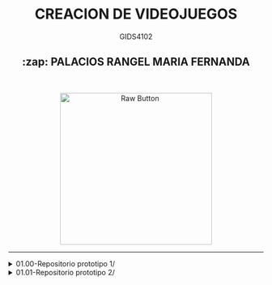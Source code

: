 <h1 align="center">CREACION DE VIDEOJUEGOS</h1>
<p align="center"> GIDS4102 </p>

<h2 align="center"> :zap: PALACIOS RANGEL MARIA FERNANDA </h2>
<br>
<p align="center">
    <img src="https://png.pngtree.com/png-clipart/20210311/original/pngtree-handheld-video-game-controller-clip-art-png-image_6027741.jpg" alt="Raw Button" width="300">
</p>

----
</details><details> <summary>01.00-Repositorio prototipo 1/</summary>

### [Prototipo 1](https://github.com/CreacionDevVideojuegosGIDS4102/Prototipo2.git)

</details><details> <summary>01.01-Repositorio prototipo 2/</summary>

### [Prototipo 2](https://github.com/CreacionDevVideojuegosGIDS4102/Prototipo2.git)


----
